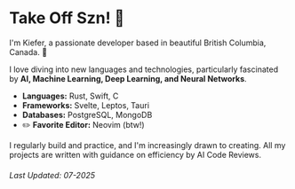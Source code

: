 # Take Off Szn! 🚀

I'm Kiefer, a passionate developer based in beautiful British Columbia, Canada. 🌲

I love diving into new languages and technologies, particularly fascinated by **AI, Machine Learning, Deep Learning, and Neural Networks**.

- **Languages:** Rust, Swift, C
- **Frameworks:** Svelte, Leptos, Tauri
- **Databases:** PostgreSQL, MongoDB
- ✏️ **Favorite Editor:** Neovim (btw!)

I regularly build and practice, and I'm increasingly drawn to creating. All my projects are written with guidance on efficiency by AI Code Reviews.

###### Last Updated: 07-2025
